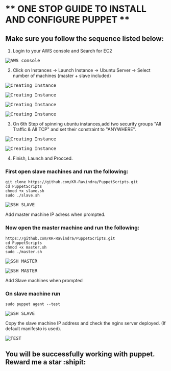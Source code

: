 # ** ONE STOP GUIDE TO INSTALL AND CONFIGURE PUPPET **

## Make sure you follow the sequence listed below:

1. Login to your AWS console and Search for EC2

<kbd>![AWS console](images/Puppet1.png)</kbd>

2. Click on Instances -> Launch Instance -> Ubuntu Server -> Select number of machines (master + slave included)

<kbd>![Creating Instance](images/Puppet2.png)</kbd>

<kbd>![Creating Instance](images/Puppet3.png)</kbd>

<kbd>![Creating Instance](images/Puppet4.png)</kbd>

<kbd>![Creating Instance](images/Puppet5.png)</kbd>

3. On 6th Step of spinning ubuntu instances,add two security groups "All Traffic & All TCP" and set their constraint to "ANYWHERE".

<kbd>![Creating Instance](images/Puppet6.png)</kbd>

<kbd>![Creating Instance](images/Puppet7.png)</kbd>

4. Finish, Launch and Procced.

### First open slave machines and run the following:
```
git clone https://github.com/KR-Ravindra/PuppetScripts.git
cd PuppetScripts
chmod +x slave.sh
sudo ./slave.sh

```

<kbd>![SSH SLAVE](images/Puppet9.png)</kbd>

Add master machine IP adress when prompted.

### Now open the master machine and run the following:

```
https://github.com/KR-Ravindra/PuppetScripts.git
cd PuppetScripts
chmod +x master.sh
sudo ./master.sh

```

<kbd>![SSH MASTER](images/Puppet10.png)</kbd>

<kbd>![SSH MASTER](images/Puppet11.png)</kbd>

Add Slave machines when prompted

### On slave machine run 

```
sudo puppet agent --test
```
<kbd>![SSH SLAVE](images/Puppet12.png)</kbd>

Copy the slave machine IP address and check the nginx server deployed. (If default manifesto is used).

<kbd>![TEST](images/Puppet13.png)</kbd>

## You will be successfully working with puppet. Reward me a star :shipit:
